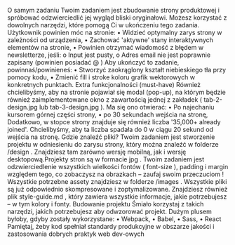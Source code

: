 O samym zadaniu
Twoim zadaniem jest zbudowanie strony produktowej i spróbować odzwierciedlić jej wygląd bliski oryginałowi.
Możesz korzystać z dowolnych narzędzi, które pomogą Ci w ukończeniu tego zadania.
Użytkownik powinien móc na stronie:
• Widzieć optymalny zarys strony w zależności od urządzenia,
• Zachować 'aktywne' stany interaktywnych elementów na stronie,
• Powinien otrzymać wiadomość z błędem w newsletterze, jeśli:
o Input jest pusty,
o Adres email nie jest poprawnie zapisany (powinien posiadać @ )
Aby ukończyć to zadanie, powinnaś/powinieneś:
• Stworzyć zaokrąglony kształt niebieskiego tła przy pomocy kodu,
• Zmienić fill i stroke koloru grafik wektorowych w konkretnych punktach.
Extra funkcjonalności (must-have)
Również chcielibyśmy, aby na stronie pojawiał się modal (pop-up), na którym będzie również zaimplementowane okno z 
zawartością jednej z zakładek ( tab-2-design.jpg lub tab-3-design.jpg ). 
Ma się ono otwierać:
• Po najechaniu kursorem górnej części strony,
• po 30 sekundach wejścia na stronę,
Dodatkowo, w stopce strony znajduje się również liczba '35,000+ already joined'. Chcielibyśmy, aby ta liczba spadała do 0 
w ciągu 20 sekund od wejścia na stronę.
Gdzie znaleźć pliki?
Twoim zadaniem jest stworzenie projektu w odniesieniu do zarysu strony, który można znaleźć w folderze /design . 
Znajdziesz tam zarówno wersję mobilną, jak i wersję desktopową.Projekty stron są w formacie jpg . Twoim zadaniem jest 
odzwierciedlenie wszystkich wielkości fontów ( font-size ), padding i margin względem tego, co zobaczysz na obrazkach 
– zaufaj swoim przeczuciom !
Wszystkie potrzebne assety znajdziesz w folderze /images . Wszystkie pliki są już odpowiednio skompresowane i 
zoptymalizowane.
Znajdziesz również plik style-guide.md , który zawiera wszystkie informacje, jakie potrzebujesz – w tym kolory i fonty.
Budowanie projektu
Śmiało korzystaj z takich narzędzi, jakich potrzebujesz aby odwzorować projekt. Dużym plusem byłoby, gdyby zostały 
wykorzystane:
• Webpack,
• Babel,
• Sass,
• React
Pamiętaj, żeby kod spełniał standardy produkcyjne w obszarze jakości i zastosowania dobrych praktyk web dev-owych
